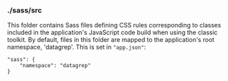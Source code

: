 ### ./sass/src

This folder contains Sass files defining CSS rules corresponding to classes
included in the application's JavaScript code build when using the classic toolkit.
By default, files in this folder are mapped to the application's root namespace, 'datagrep'.
This is set in `"app.json"`:

    "sass": {
        "namespace": "datagrep"
    }